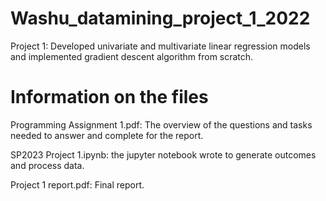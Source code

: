 # Washu_datamining_project_1_2022
Project 1: Developed univariate and multivariate linear regression models and implemented gradient descent algorithm from scratch.

# Information on the files

Programming Assignment 1.pdf: The overview of the questions and tasks needed to answer and complete for the report.

SP2023 Project 1.ipynb: the jupyter notebook wrote to generate outcomes and process data. 

Project 1 report.pdf: Final report.




